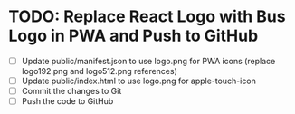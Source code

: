 # TODO: Replace React Logo with Bus Logo in PWA and Push to GitHub

- [ ] Update public/manifest.json to use logo.png for PWA icons (replace logo192.png and logo512.png references)
- [ ] Update public/index.html to use logo.png for apple-touch-icon
- [ ] Commit the changes to Git
- [ ] Push the code to GitHub
